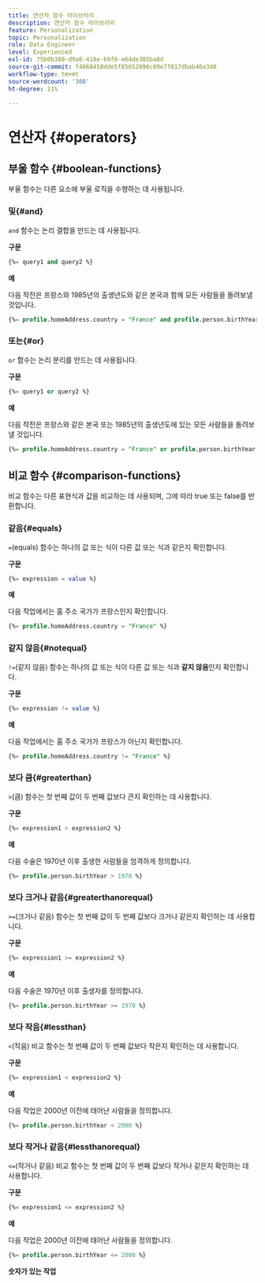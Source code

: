 ```yaml
---
title: 연산자 함수 라이브러리
description: 연산자 함수 라이브러리
feature: Personalization
topic: Personalization
role: Data Engineer
level: Experienced
exl-id: 75b0b380-d9a6-418e-b9f6-e64de385ba8d
source-git-commit: f4068450dde5f85652096c09e7f817dbab40a3d8
workflow-type: tm+mt
source-wordcount: '308'
ht-degree: 11%

---
```


# 연산자 {#operators}

## 부울 함수 {#boolean-functions}

부울 함수는 다른 요소에 부울 로직을 수행하는 데 사용됩니다.

### 및{#and}

`and` 함수는 논리 결합을 만드는 데 사용됩니다.

**구문**

```sql
{%= query1 and query2 %}
```

**예**

다음 작전은 프랑스와 1985년의 출생년도와 같은 본국과 함께 모든 사람들을 돌려보낼 것입니다.

```sql
{%= profile.homeAddress.country = "France" and profile.person.birthYear = 1985 %}
```

### 또는{#or}

`or` 함수는 논리 분리를 만드는 데 사용됩니다.

**구문**

```sql
{%= query1 or query2 %}
```

**예**

다음 작전은 프랑스와 같은 본국 또는 1985년의 출생년도에 있는 모든 사람들을 돌려보낼 것입니다.

```sql
{%= profile.homeAddress.country = "France" or profile.person.birthYear = 1985 %}
```

<!--
## Not{#not}

The `not` (or `!`) function is used to create a logical negation.

**Syntax**

```sql
not ({QUERY})
!({QUERY})
```

**Example**

The following operation will return all people who do not have their home country as Canada.

```sql
not (homeAddress.countryISO = "CA")
```
-->

## 비교 함수 {#comparison-functions}

비교 함수는 다른 표현식과 값을 비교하는 데 사용되며, 그에 따라 true 또는 false를 반환합니다.

### 같음{#equals}

`=`(equals) 함수는 하나의 값 또는 식이 다른 값 또는 식과 같은지 확인합니다.

**구문**

```sql
{%= expression = value %}
```

**예**

다음 작업에서는 홈 주소 국가가 프랑스인지 확인합니다.

```sql
{%= profile.homeAddress.country = "France" %}
```

### 같지 않음{#notequal}

`!=`(같지 않음) 함수는 하나의 값 또는 식이 다른 값 또는 식과 **같지 않음**&#x200B;인지 확인합니다.

**구문**

```sql
{%= expression != value %}
```

**예**

다음 작업에서는 홈 주소 국가가 프랑스가 아닌지 확인합니다.

```sql
{%= profile.homeAddress.country != "France" %}
```

### 보다 큼{#greaterthan}

`>`(큼) 함수는 첫 번째 값이 두 번째 값보다 큰지 확인하는 데 사용합니다.

**구문**

```sql
{%= expression1 > expression2 %}
```

**예**

다음 수술은 1970년 이후 출생한 사람들을 엄격하게 정의합니다.

```sql
{%= profile.person.birthYear > 1970 %}
```

### 보다 크거나 같음{#greaterthanorequal}

`>=`(크거나 같음) 함수는 첫 번째 값이 두 번째 값보다 크거나 같은지 확인하는 데 사용합니다.

**구문**

```sql
{%= expression1 >= expression2 %}
```

**예**

다음 수술은 1970년 이후 출생자를 정의합니다.

```sql
{%= profile.person.birthYear >= 1970 %}
```

### 보다 작음{#lessthan}

`<`(작음) 비교 함수는 첫 번째 값이 두 번째 값보다 작은지 확인하는 데 사용합니다.

**구문**

```sql
{%= expression1 < expression2 %}
```

**예**

다음 작업은 2000년 이전에 태어난 사람들을 정의합니다.

```sql
{%= profile.person.birthYear < 2000 %}
```

### 보다 작거나 같음{#lessthanorequal}

`<=`(작거나 같음) 비교 함수는 첫 번째 값이 두 번째 값보다 작거나 같은지 확인하는 데 사용합니다.

**구문**

```sql
{%= expression1 <= expression2 %}
```

**예**

다음 작업은 2000년 이전에 태어난 사람들을 정의합니다.

```sql
{%= profile.person.birthYear <= 2000 %}
```

**숫자가 있는 작업**
